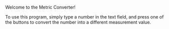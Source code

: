 Welcome to the Metric Converter!

To use this program, simply type a number in the text field, and press one of the buttons to convert the number into a different measurement value.
